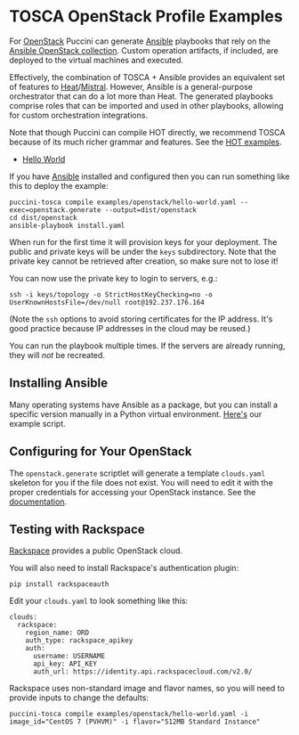 TOSCA OpenStack Profile Examples
================================

For [OpenStack](https://www.openstack.org/) Puccini can generate
[Ansible](https://www.ansible.com/) playbooks that rely on the
[Ansible OpenStack collection](https://docs.ansible.com/ansible/latest/collections/openstack/cloud/index.html).
Custom operation artifacts, if included, are deployed to the virtual machines and executed.

Effectively, the combination of TOSCA + Ansible provides an equivalent set of features to
[Heat](https://docs.openstack.org/heat/stein/)/[Mistral](https://docs.openstack.org/mistral/stein/).
However, Ansible is a general-purpose orchestrator that can do a lot more than Heat. The generated
playbooks comprise roles that can be imported and used in other playbooks, allowing for custom
orchestration integrations.

Note that though Puccini can compile HOT directly, we recommend TOSCA because of its much
richer grammar and features. See the [HOT examples](../hot/).

* [Hello World](hello-world.yaml)

If you have [Ansible](https://www.ansible.com/) installed and configured then you can run something
like this to deploy the example: 

    puccini-tosca compile examples/openstack/hello-world.yaml --exec=openstack.generate --output=dist/openstack
    cd dist/openstack
    ansible-playbook install.yaml

When run for the first time it will provision keys for your deployment. The public and private keys
will be under the `keys` subdirectory. Note that the private key cannot be retrieved after creation,
so make sure not to lose it!

You can now use the private key to login to servers, e.g.:

    ssh -i keys/topology -o StrictHostKeyChecking=no -o UserKnownHostsFile=/dev/null root@192.237.176.164

(Note the `ssh` options to avoid storing certificates for the IP address. It's good practice because
IP addresses in the cloud may be reused.)

You can run the playbook multiple times. If the servers are already running, they will *not* be
recreated.


Installing Ansible
------------------

Many operating systems have Ansible as a package, but you can install a specific version manually
in a Python virtual environment. [Here's](scripts/install-ansible) our example script.


Configuring for Your OpenStack
------------------------------

The `openstack.generate` scriptlet will generate a template `clouds.yaml` skeleton for you if the
file does not exist. You will need to edit it with the proper credentials for accessing your
OpenStack instance.
See the [documentation](https://docs.openstack.org/python-openstackclient/pike/configuration/).


Testing with Rackspace
----------------------

[Rackspace](https://www.rackspace.com/) provides a public OpenStack cloud.

You will also need to install Rackspace's authentication plugin:

    pip install rackspaceauth

Edit your `clouds.yaml` to look something like this:

    clouds:
      rackspace:
        region_name: ORD
        auth_type: rackspace_apikey
        auth:
          username: USERNAME
          api_key: API_KEY
          auth_url: https://identity.api.rackspacecloud.com/v2.0/

Rackspace uses non-standard image and flavor names, so you will need to provide inputs to change
the defaults:

    puccini-tosca compile examples/openstack/hello-world.yaml -i image_id="CentOS 7 (PVHVM)" -i flavor="512MB Standard Instance"
